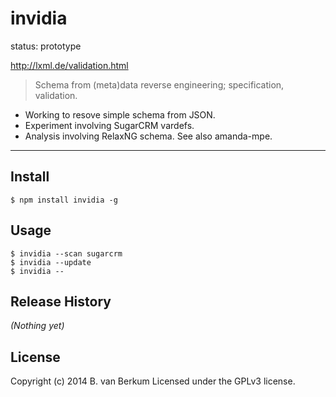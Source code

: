 # invidia

status: prototype

http://lxml.de/validation.html


> Schema from (meta)data reverse engineering; specification, validation.

- Working to resove simple schema from JSON.
- Experiment involving SugarCRM vardefs.
- Analysis involving RelaxNG schema. See also amanda-mpe.

---

## Install

```
$ npm install invidia -g
```

## Usage

```
$ invidia --scan sugarcrm
$ invidia --update
$ invidia --
```

## Release History
_(Nothing yet)_

## License
Copyright (c) 2014 B. van Berkum
Licensed under the GPLv3 license.

